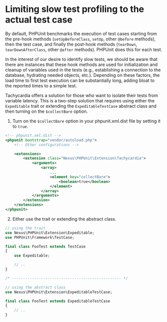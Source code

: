 
# Limiting slow test profiling to the actual test case

By default, PHPUnit benchmarks the execution of test cases starting from the pre-hook methods
(`setUpBeforeClass`, `setUp`, other `@before` methods), then the test case, and finally the post-hook
methods (`tearDown`, `tearDownAfterClass`, other `@after` methods). PHPUnit does this for each test.

In the interest of our desire to identify slow tests, we should be aware that there are instances
that these hook methods are used for initialization and cleanup of variables used in the tests (e.g.,
establishing a connection to the database, hydrating needed objects, etc.). Depending on these factors,
the load time to first test execution can be substantially long, adding bloat to the reported times
to a simple test.

Tachycardia offers a solution for those who want to isolate their tests from variable latency. This is
a two-step solution that requires using either the `Expeditable` trait or extending
the `ExpeditableTestCase` abstract class and then turning on the `$collectBare` option.

1. Turn on the `$collectBare` option in your phpunit.xml.dist file by setting it to `true`.
```xml
<!-- phpunit.xml.dist -->
<phpunit bootstrap="vendor/autoload.php">
    <!-- Other configurations -->

    <extensions>
        <extension class="Nexus\PHPUnit\Extension\Tachycardia">
            <arguments>
                <array>
                    ...
                    <element key="collectBare">
                        <boolean>true</boolean>
                    </element>
                </array>
            </arguments>
        </extension>
    </extensions>
</phpunit>
```

2. Either use the trait or extending the abstract class.
```php
// using the trait
use Nexus\PHPUnit\Extension\Expeditable;
use PHPUnit\Framework\TestCase;

final class FooTest extends TestCase
{
    use Expeditable;

    // ..
}

/* ------------------------------------------------- */

// using the abstract class
use Nexus\PHPUnit\Extension\ExpeditableTestCase;

final class FooTest extends ExpeditableTestCase
{
    // ..
}

```

